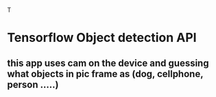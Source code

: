 T

# Tensorflow Object detection API

## this app uses cam on the device and guessing what objects in pic frame as (dog, cellphone, person .....)

